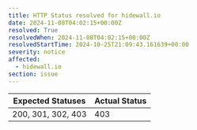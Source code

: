 ```yaml
---
title: HTTP Status resolved for hidewall.io
date: 2024-11-08T04:02:15+00:00Z
resolved: True
resolvedWhen: 2024-11-08T04:02:15+00:00Z
resolvedStartTime: 2024-10-25T21:09:43.161639+00:00
severity: notice
affected:
  - hidewall.io
section: issue
---
```


| Expected Statuses | Actual Status  |
|-------------------|----------------|
| 200, 301, 302, 403 | 403 |
